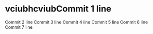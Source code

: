 # vciubhcviubCommit 1 line
Commit 2 line
Commit 3 line
Commit 4 line
Commit 5 line
Commit 6 line
Commit 7 line
